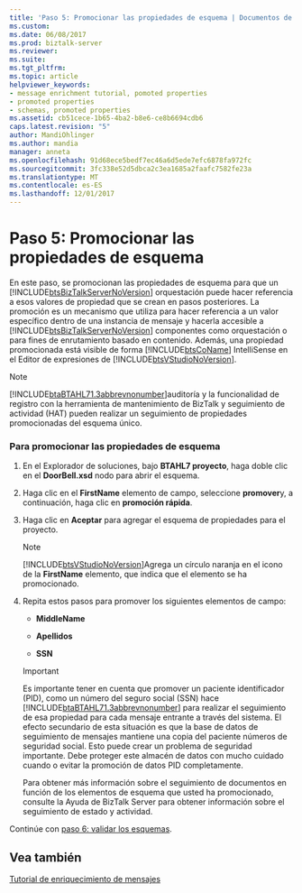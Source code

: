 ```yaml
---
title: 'Paso 5: Promocionar las propiedades de esquema | Documentos de Microsoft'
ms.custom: 
ms.date: 06/08/2017
ms.prod: biztalk-server
ms.reviewer: 
ms.suite: 
ms.tgt_pltfrm: 
ms.topic: article
helpviewer_keywords:
- message enrichment tutorial, pomoted properties
- promoted properties
- schemas, promoted properties
ms.assetid: cb51cece-1b65-4ba2-b8e6-ce8b6694cdb6
caps.latest.revision: "5"
author: MandiOhlinger
ms.author: mandia
manager: anneta
ms.openlocfilehash: 91d68ece5bedf7ec46a6d5ede7efc6878fa972fc
ms.sourcegitcommit: 3fc338e52d5dbca2c3ea1685a2faafc7582fe23a
ms.translationtype: MT
ms.contentlocale: es-ES
ms.lasthandoff: 12/01/2017
---
```

# <a name="step-5-promote-schema-properties"></a>Paso 5: Promocionar las propiedades de esquema
En este paso, se promocionan las propiedades de esquema para que un [!INCLUDE[btsBizTalkServerNoVersion](../../includes/btsbiztalkservernoversion-md.md)] orquestación puede hacer referencia a esos valores de propiedad que se crean en pasos posteriores. La promoción es un mecanismo que utiliza para hacer referencia a un valor específico dentro de una instancia de mensaje y hacerla accesible a [!INCLUDE[btsBizTalkServerNoVersion](../../includes/btsbiztalkservernoversion-md.md)] componentes como orquestación o para fines de enrutamiento basado en contenido. Además, una propiedad promocionada está visible de forma [!INCLUDE[btsCoName](../../includes/btsconame-md.md)] IntelliSense en el Editor de expresiones de [!INCLUDE[btsVStudioNoVersion](../../includes/btsvstudionoversion-md.md)].  
  
> [!NOTE]
>  [!INCLUDE[btaBTAHL71.3abbrevnonumber](../../includes/btabtahl71-3abbrevnonumber-md.md)]auditoría y la funcionalidad de registro con la herramienta de mantenimiento de BizTalk y seguimiento de actividad (HAT) pueden realizar un seguimiento de propiedades promocionadas del esquema único.  
  
### <a name="to-promote-schema-properties"></a>Para promocionar las propiedades de esquema  
  
1.  En el Explorador de soluciones, bajo **BTAHL7 proyecto**, haga doble clic en el **DoorBell.xsd** nodo para abrir el esquema.  
  
2.  Haga clic en el **FirstName** elemento de campo, seleccione **promover**y, a continuación, haga clic en **promoción rápida**.  
  
3.  Haga clic en **Aceptar** para agregar el esquema de propiedades para el proyecto.  
  
    > [!NOTE]
    >  [!INCLUDE[btsVStudioNoVersion](../../includes/btsvstudionoversion-md.md)]Agrega un círculo naranja en el icono de la **FirstName** elemento, que indica que el elemento se ha promocionado.  
  
4.  Repita estos pasos para promover los siguientes elementos de campo:  
  
    -   **MiddleName**  
  
    -   **Apellidos**  
  
    -   **SSN**  
  
    > [!IMPORTANT]
    >  Es importante tener en cuenta que promover un paciente identificador (PID), como un número del seguro social (SSN) hace [!INCLUDE[btaBTAHL71.3abbrevnonumber](../../includes/btabtahl71-3abbrevnonumber-md.md)] para realizar el seguimiento de esa propiedad para cada mensaje entrante a través del sistema. El efecto secundario de esta situación es que la base de datos de seguimiento de mensajes mantiene una copia del paciente números de seguridad social. Esto puede crear un problema de seguridad importante. Debe proteger este almacén de datos con mucho cuidado cuando o evitar la promoción de datos PID completamente.  
  
     Para obtener más información sobre el seguimiento de documentos en función de los elementos de esquema que usted ha promocionado, consulte la Ayuda de BizTalk Server para obtener información sobre el seguimiento de estado y actividad.  
  
 Continúe con [paso 6: validar los esquemas](../../adapters-and-accelerators/accelerator-hl7/step-6-validate-the-schemas.md).  
  
## <a name="see-also"></a>Vea también  
 [Tutorial de enriquecimiento de mensajes](../../adapters-and-accelerators/accelerator-hl7/message-enrichment-tutorial.md)